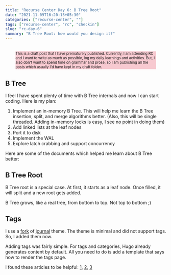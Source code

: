```yaml
---
title: "Recurse Center Day 6: B Tree Root"
date: "2021-11-09T16:20:15+05:30"
categories: ["recurse-center", ""]
tags: ["recurse-center", "rc", "checkin"]
slug: "rc-day-6"
summary: "B Tree Root: how would you design it?"
---
```


<div style="font-size: 0.7rem; margin: 2rem; background: #f7c9d0;"><p>This is a draft post that I have prematurely published. Currently, I am attending RC and I want to write as much as possible, log my daily learnings and activities. But, I also don't want to spend time on grammar and prose, so I am publishing all the posts which usually I'd have kept in my draft folder.</p></div>

## B Tree

I feel I have spent plenty of time with B Tree internals and now I can start coding. Here is my plan:

1. Implement an in-memory B Tree. This will help me learn the B Tree insertion, split, and merge algorithms better. (Also, this will be single threaded. Adding in-memory locks is easy, I see no point in doing them)
1. Add linked lists at the leaf nodes
1. Port it to disk
1. Implement the WAL
1. Explore latch crabbing and support concurrency

Here are some of the documents which helped me learn about B Tree better:

## B Tree Root

B Tree root is a special case. At first, it starts as a leaf node. Once filled, it will split and a new root gets added. 

B Tree grows, like a real tree, from bottom to top. Not top to bottom ;) 

## Tags

I use a [fork](https://github.com/avinassh/hugo-skyfall) of [journal](https://github.com/dashdashzako/hugo-journal) theme. The theme is minimal and did not support tags. So, I added them now.

Adding tags was fairly simple. For tags and categories, Hugo already generates content by default. All you need to do is add a template that says how to render the tags page.

I found these articles to be helpful: [1](https://www.jakewiesler.com/blog/hugo-taxonomies), [2](https://phrye.com/code/tag-cloud), [3](https://www.sidorenko.io/post/2017/07/nice-tagcloud-with-hugo)
